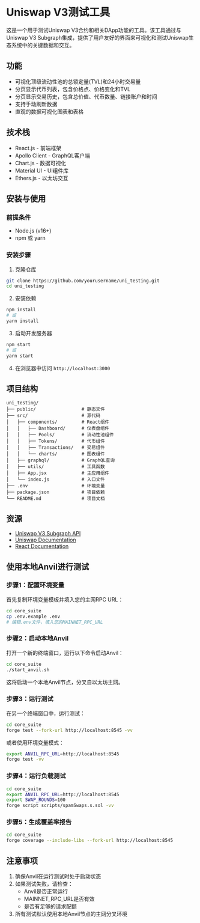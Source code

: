 # Uniswap V3测试工具

这是一个用于测试Uniswap V3合约和相关DApp功能的工具。该工具通过与Uniswap V3 Subgraph集成，提供了用户友好的界面来可视化和测试Uniswap生态系统中的关键数据和交互。

## 功能

- 可视化顶级流动性池的总锁定量(TVL)和24小时交易量
- 分页显示代币列表，包含价格点、价格变化和TVL
- 分页显示交易历史，包含总价值、代币数量、链接账户和时间
- 支持手动刷新数据
- 直观的数据可视化图表和表格

## 技术栈

- React.js - 前端框架
- Apollo Client - GraphQL客户端
- Chart.js - 数据可视化
- Material UI - UI组件库
- Ethers.js - 以太坊交互

## 安装与使用

### 前提条件

- Node.js (v16+)
- npm 或 yarn

### 安装步骤

1. 克隆仓库
```bash
git clone https://github.com/yourusername/uni_testing.git
cd uni_testing
```

2. 安装依赖
```bash
npm install
# 或
yarn install
```

3. 启动开发服务器
```bash
npm start
# 或
yarn start
```

4. 在浏览器中访问 `http://localhost:3000`

## 项目结构

```
uni_testing/
├── public/                 # 静态文件
├── src/                    # 源代码
│   ├── components/         # React组件
│   │   ├── Dashboard/      # 仪表盘组件
│   │   ├── Pools/          # 流动性池组件
│   │   ├── Tokens/         # 代币组件
│   │   ├── Transactions/   # 交易组件
│   │   └── charts/         # 图表组件
│   ├── graphql/            # GraphQL查询
│   ├── utils/              # 工具函数
│   ├── App.jsx             # 主应用组件
│   └── index.js            # 入口文件
├── .env                    # 环境变量
├── package.json            # 项目依赖
└── README.md               # 项目文档
```

## 资源

- [Uniswap V3 Subgraph API](https://thegraph.com/hosted-service/subgraph/uniswap/uniswap-v3)
- [Uniswap Documentation](https://docs.uniswap.org/)
- [React Documentation](https://reactjs.org/docs/getting-started.html)

## 使用本地Anvil进行测试

### 步骤1：配置环境变量

首先复制环境变量模板并填入您的主网RPC URL：

```bash
cd core_suite
cp .env.example .env
# 编辑.env文件，填入您的MAINNET_RPC_URL
```

### 步骤2：启动本地Anvil

打开一个新的终端窗口，运行以下命令启动Anvil：

```bash
cd core_suite
./start_anvil.sh
```

这将启动一个本地Anvil节点，分叉自以太坊主网。

### 步骤3：运行测试

在另一个终端窗口中，运行测试：

```bash
cd core_suite
forge test --fork-url http://localhost:8545 -vv
```

或者使用环境变量模式：

```bash
export ANVIL_RPC_URL=http://localhost:8545
forge test -vv
```

### 步骤4：运行负载测试

```bash
cd core_suite
export ANVIL_RPC_URL=http://localhost:8545
export SWAP_ROUNDS=100
forge script scripts/spamSwaps.s.sol -vv
```

### 步骤5：生成覆盖率报告

```bash
cd core_suite
forge coverage --include-libs --fork-url http://localhost:8545
```

## 注意事项

1. 确保Anvil在运行测试时处于启动状态
2. 如果测试失败，请检查：
   - Anvil是否正常运行
   - MAINNET_RPC_URL是否有效
   - 是否有足够的请求配额
3. 所有测试默认使用本地Anvil节点的主网分叉环境
